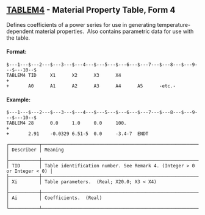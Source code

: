 ## [TABLEM4](https://help.hexagonmi.com/bundle/MSC_Nastran_2022.4/page/Nastran_Combined_Book/qrg/bulktuv/TOC.TABLEM4.xhtml) - Material Property Table, Form 4

Defines coefficients of a power series for use in generating temperature-dependent material properties.  Also contains parametric data for use with the table.

#### Format:

```nastran
$---1---$---2---$---3---$---4---$---5---$---6---$---7---$---8---$---9---$---10--$
TABLEM4 TID     X1      X2      X3      X4                              +       
+       A0      A1      A2      A3      A4      A5      -etc.-                  
```

#### Example:

```nastran
$---1---$---2---$---3---$---4---$---5---$---6---$---7---$---8---$---9---$---10--$
TABLEM4 28      0.0     1.0     0.0     100.                            +       
+       2.91    -0.0329 6.51-5  0.0     -3.4-7  ENDT                            
```

```text
┌───────────┬─────────────────────────────────────────────────────────────────────────┐
│ Describer │ Meaning                                                                 │
├───────────┼─────────────────────────────────────────────────────────────────────────┤
│ TID       │ Table identification number. See Remark 4. (Integer > 0 or Integer < 0) │
├───────────┼─────────────────────────────────────────────────────────────────────────┤
│ Xi        │ Table parameters.  (Real; X20.0; X3 < X4)                               │
├───────────┼─────────────────────────────────────────────────────────────────────────┤
│ Ai        │ Coefficients.  (Real)                                                   │
└───────────┴─────────────────────────────────────────────────────────────────────────┘
```
